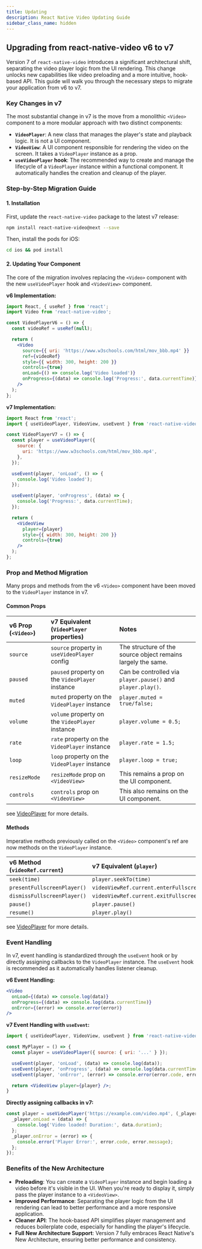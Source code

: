 ```yaml
---
title: Updating
description: React Native Video Updating Guide
sidebar_class_name: hidden
---
```


## Upgrading from react-native-video v6 to v7

Version 7 of `react-native-video` introduces a significant architectural shift, separating the video player logic from the UI rendering. This change unlocks new capabilities like video preloading and a more intuitive, hook-based API. This guide will walk you through the necessary steps to migrate your application from v6 to v7.

### Key Changes in v7

The most substantial change in v7 is the move from a monolithic `<Video>` component to a more modular approach with two distinct components:

*   **`VideoPlayer`**: A new class that manages the player's state and playback logic. It is not a UI component.
*   **`VideoView`**: A UI component responsible for rendering the video on the screen. It takes a `VideoPlayer` instance as a prop.
*   **`useVideoPlayer` hook**: The recommended way to create and manage the lifecycle of a `VideoPlayer` instance within a functional component. It automatically handles the creation and cleanup of the player.

### Step-by-Step Migration Guide

#### 1. Installation

First, update the `react-native-video` package to the latest v7 release:

```bash
npm install react-native-video@next --save
```

Then, install the pods for iOS:

```bash
cd ios && pod install
```

#### 2. Updating Your Component

The core of the migration involves replacing the `<Video>` component with the new `useVideoPlayer` hook and `<VideoView>` component.

**v6 Implementation:**

```jsx
import React, { useRef } from 'react';
import Video from 'react-native-video';

const VideoPlayerV6 = () => {
  const videoRef = useRef(null);

  return (
    <Video
      source={{ uri: 'https://www.w3schools.com/html/mov_bbb.mp4' }}
      ref={videoRef}
      style={{ width: 300, height: 200 }}
      controls={true}
      onLoad={() => console.log('Video loaded')}
      onProgress={(data) => console.log('Progress:', data.currentTime)}
    />
  );
};
```

**v7 Implementation:**

```jsx
import React from 'react';
import { useVideoPlayer, VideoView, useEvent } from 'react-native-video';

const VideoPlayerV7 = () => {
  const player = useVideoPlayer({
    source: {
      uri: 'https://www.w3schools.com/html/mov_bbb.mp4',
    },
  });

  useEvent(player, 'onLoad', () => {
    console.log('Video loaded');
  });

  useEvent(player, 'onProgress', (data) => {
    console.log('Progress:', data.currentTime);
  });

  return (
    <VideoView
      player={player}
      style={{ width: 300, height: 200 }}
      controls={true}
    />
  );
};
```

### Prop and Method Migration

Many props and methods from the v6 `<Video>` component have been moved to the `VideoPlayer` instance in v7.

#### Common Props

| v6 Prop (`<Video>`) | v7 Equivalent (`VideoPlayer` properties) | Notes |
| :--- | :--- | :--- |
| `source` | `source` property in `useVideoPlayer` config | The structure of the source object remains largely the same. |
| `paused` | `paused` property on the `VideoPlayer` instance | Can be controlled via `player.pause()` and `player.play()`. |
| `muted` | `muted` property on the `VideoPlayer` instance | `player.muted = true/false;` |
| `volume` | `volume` property on the `VideoPlayer` instance | `player.volume = 0.5;` |
| `rate` | `rate` property on the `VideoPlayer` instance | `player.rate = 1.5;` |
| `loop` | `loop` property on the `VideoPlayer` instance | `player.loop = true;` |
| `resizeMode` | `resizeMode` prop on `<VideoView>` | This remains a prop on the UI component. |
| `controls` | `controls` prop on `<VideoView>` | This also remains on the UI component. |

see [VideoPlayer](./player/player.md) for more details.

#### Methods

Imperative methods previously called on the `<Video>` component's ref are now methods on the `VideoPlayer` instance.

| v6 Method (`videoRef.current`) | v7 Equivalent (`player`) |
| :--- | :--- |
| `seek(time)` | `player.seekTo(time)` |
| `presentFullscreenPlayer()` | `videoViewRef.current.enterFullscreen()` | Fullscreen is now managed by the `VideoView` ref. |
| `dismissFullscreenPlayer()` | `videoViewRef.current.exitFullscreen()` | |
| `pause()` | `player.pause()` | |
| `resume()` | `player.play()` | |

see [VideoPlayer](./player/player.md) for more details.

### Event Handling

In v7, event handling is standardized through the `useEvent` hook or by directly assigning callbacks to the `VideoPlayer` instance. The `useEvent` hook is recommended as it automatically handles listener cleanup.

**v6 Event Handling:**

```jsx
<Video
  onLoad={(data) => console.log(data)}
  onProgress={(data) => console.log(data.currentTime)}
  onError={(error) => console.error(error)}
/>
```

**v7 Event Handling with `useEvent`:**

```jsx
import { useVideoPlayer, VideoView, useEvent } from 'react-native-video';

const MyPlayer = () => {
  const player = useVideoPlayer({ source: { uri: '...' } });

  useEvent(player, 'onLoad', (data) => console.log(data));
  useEvent(player, 'onProgress', (data) => console.log(data.currentTime));
  useEvent(player, 'onError', (error) => console.error(error.code, error.message));

  return <VideoView player={player} />;
}
```

**Directly assigning callbacks in v7:**

```jsx
const player = useVideoPlayer('https://example.com/video.mp4', (_player) => {
  _player.onLoad = (data) => {
    console.log('Video loaded! Duration:', data.duration);
  };
  _player.onError = (error) => {
    console.error('Player Error:', error.code, error.message);
  };
});
```

### Benefits of the New Architecture

*   **Preloading**: You can create a `VideoPlayer` instance and begin loading a video before it's visible in the UI. When you're ready to display it, simply pass the player instance to a `<VideoView>`.
*   **Improved Performance**: Separating the player logic from the UI rendering can lead to better performance and a more responsive application.
*   **Cleaner API**: The hook-based API simplifies player management and reduces boilerplate code, especially for handling the player's lifecycle.
*   **Full New Architecture Support**: Version 7 fully embraces React Native's New Architecture, ensuring better performance and consistency.
